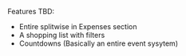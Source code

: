 Features TBD:

- Entire splitwise in Expenses section
- A shopping list with filters
- Countdowns (Basically an entire event sysytem)
